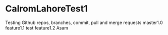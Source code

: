 # CalromLahoreTest1
Testing Github repos, branches, commit, pull and merge requests
master1.0
feature1.1 test
feature1.2 Asam
